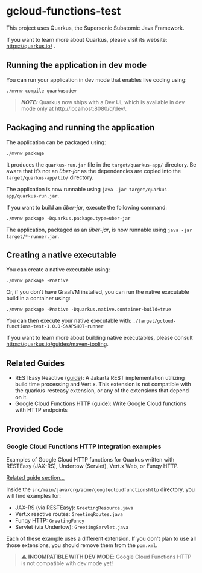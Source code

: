 # gcloud-functions-test

This project uses Quarkus, the Supersonic Subatomic Java Framework.

If you want to learn more about Quarkus, please visit its website: https://quarkus.io/ .

## Running the application in dev mode

You can run your application in dev mode that enables live coding using:
```shell script
./mvnw compile quarkus:dev
```

> **_NOTE:_**  Quarkus now ships with a Dev UI, which is available in dev mode only at http://localhost:8080/q/dev/.

## Packaging and running the application

The application can be packaged using:
```shell script
./mvnw package
```
It produces the `quarkus-run.jar` file in the `target/quarkus-app/` directory.
Be aware that it’s not an _über-jar_ as the dependencies are copied into the `target/quarkus-app/lib/` directory.

The application is now runnable using `java -jar target/quarkus-app/quarkus-run.jar`.

If you want to build an _über-jar_, execute the following command:
```shell script
./mvnw package -Dquarkus.package.type=uber-jar
```

The application, packaged as an _über-jar_, is now runnable using `java -jar target/*-runner.jar`.

## Creating a native executable

You can create a native executable using: 
```shell script
./mvnw package -Pnative
```

Or, if you don't have GraalVM installed, you can run the native executable build in a container using: 
```shell script
./mvnw package -Pnative -Dquarkus.native.container-build=true
```

You can then execute your native executable with: `./target/gcloud-functions-test-1.0.0-SNAPSHOT-runner`

If you want to learn more about building native executables, please consult https://quarkus.io/guides/maven-tooling.

## Related Guides

- RESTEasy Reactive ([guide](https://quarkus.io/guides/resteasy-reactive)): A Jakarta REST implementation utilizing build time processing and Vert.x. This extension is not compatible with the quarkus-resteasy extension, or any of the extensions that depend on it.
- Google Cloud Functions HTTP ([guide](https://quarkus.io/guides/gcp-functions-http)): Write Google Cloud functions with HTTP endpoints

## Provided Code

### Google Cloud Functions HTTP Integration examples

Examples of Google Cloud HTTP functions for Quarkus written with RESTEasy (JAX-RS), Undertow (Servlet), Vert.x Web, or Funqy HTTP.

[Related guide section...](https://quarkus.io/guides/gcp-functions-http#creating-the-endpoints)

Inside the `src/main/java/org/acme/googlecloudfunctionshttp` directory, you will find examples for:

- JAX-RS (via RESTEasy): `GreetingResource.java`
- Vert.x reactive routes: `GreetingRoutes.java`
- Funqy HTTP: `GreetingFunqy`
- Servlet (via Undertow): `GreetingServlet.java`

Each of these example uses a different extension.
If you don't plan to use all those extensions, you should remove them from the `pom.xml`.

> :warning: **INCOMPATIBLE WITH DEV MODE**: Google Cloud Functions HTTP is not compatible with dev mode yet!
